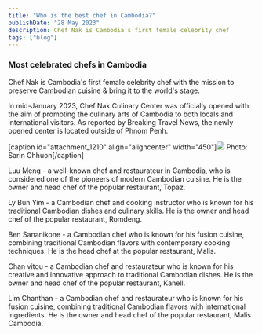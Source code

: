 ```yaml
---
title: "Who is the best chef in Cambodia?"
publishDate: "28 May 2023"
description: Chef Nak is Cambodia's first female celebrity chef
tags: ["blog"]
---
```


### Most celebrated chefs in Cambodia

Chef Nak is Cambodia's first female celebrity chef with the mission to preserve Cambodian cuisine & bring it to the world's stage.

In mid-January 2023, Chef Nak Culinary Center was officially opened with the aim of promoting the culinary arts of Cambodia to both locals and international visitors. As reported by Breaking Travel News, the newly opened center is located outside of Phnom Penh.

\[caption id="attachment\_1210" align="aligncenter" width="450"\]![](https://cambopedia.com/wp-content/uploads/2023/02/E95FF183-44C0-4D72-AE75-E018D75384B6.png) Photo: Sarin Chhuon\[/caption\]

Luu Meng - a well-known chef and restaurateur in Cambodia, who is considered one of the pioneers of modern Cambodian cuisine. He is the owner and head chef of the popular restaurant, Topaz.

Ly Bun Yim - a Cambodian chef and cooking instructor who is known for his traditional Cambodian dishes and culinary skills. He is the owner and head chef of the popular restaurant, Romdeng.

Ben Sananikone - a Cambodian chef who is known for his fusion cuisine, combining traditional Cambodian flavors with contemporary cooking techniques. He is the head chef at the popular restaurant, Malis.

Chan vitou - a Cambodian chef and restaurateur who is known for his creative and innovative approach to traditional Cambodian dishes. He is the owner and head chef of the popular restaurant, Kanell.

Lim Chanthan - a Cambodian chef and restaurateur who is known for his fusion cuisine, combining traditional Cambodian flavors with international ingredients. He is the owner and head chef of the popular restaurant, Malis Cambodia.
